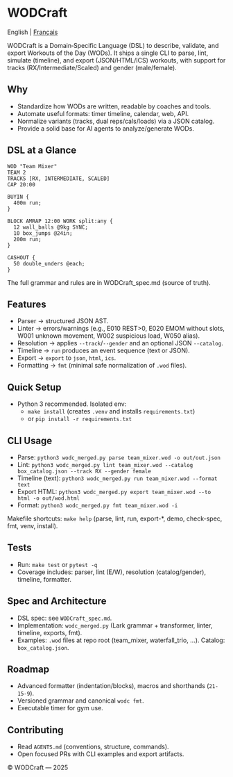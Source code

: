 # WODCraft

English | [Français](README.fr.md)

WODCraft is a Domain‑Specific Language (DSL) to describe, validate, and export Workouts of the Day (WODs). It ships a single CLI to parse, lint, simulate (timeline), and export (JSON/HTML/ICS) workouts, with support for tracks (RX/Intermediate/Scaled) and gender (male/female).

## Why
- Standardize how WODs are written, readable by coaches and tools.
- Automate useful formats: timer timeline, calendar, web, API.
- Normalize variants (tracks, dual reps/cals/loads) via a JSON catalog.
- Provide a solid base for AI agents to analyze/generate WODs.

## DSL at a Glance
```wod
WOD "Team Mixer"
TEAM 2
TRACKS [RX, INTERMEDIATE, SCALED]
CAP 20:00

BUYIN {
  400m run;
}

BLOCK AMRAP 12:00 WORK split:any {
  12 wall_balls @9kg SYNC;
  10 box_jumps @24in;
  200m run;
}

CASHOUT {
  50 double_unders @each;
}
```
The full grammar and rules are in WODCraft_spec.md (source of truth).

## Features
- Parser → structured JSON AST.
- Linter → errors/warnings (e.g., E010 REST>0, E020 EMOM without slots, W001 unknown movement, W002 suspicious load, W050 alias).
- Resolution → applies `--track`/`--gender` and an optional JSON `--catalog`.
- Timeline → `run` produces an event sequence (text or JSON).
- Export → `export` to `json`, `html`, `ics`.
- Formatting → `fmt` (minimal safe normalization of `.wod` files).

## Quick Setup
- Python 3 recommended. Isolated env:
  - `make install` (creates `.venv` and installs `requirements.txt`)
  - or `pip install -r requirements.txt`

## CLI Usage
- Parse: `python3 wodc_merged.py parse team_mixer.wod -o out/out.json`
- Lint: `python3 wodc_merged.py lint team_mixer.wod --catalog box_catalog.json --track RX --gender female`
- Timeline (text): `python3 wodc_merged.py run team_mixer.wod --format text`
- Export HTML: `python3 wodc_merged.py export team_mixer.wod --to html -o out/wod.html`
- Format: `python3 wodc_merged.py fmt team_mixer.wod -i`

Makefile shortcuts: `make help` (parse, lint, run, export-*, demo, check-spec, fmt, venv, install).

## Tests
- Run: `make test` or `pytest -q`
- Coverage includes: parser, lint (E/W), resolution (catalog/gender), timeline, formatter.

## Spec and Architecture
- DSL spec: see `WODCraft_spec.md`.
- Implementation: `wodc_merged.py` (Lark grammar + transformer, linter, timeline, exports, fmt).
- Examples: `.wod` files at repo root (team_mixer, waterfall_trio, …). Catalog: `box_catalog.json`.

## Roadmap
- Advanced formatter (indentation/blocks), macros and shorthands (`21-15-9`).
- Versioned grammar and canonical `wodc fmt`.
- Executable timer for gym use.

## Contributing
- Read `AGENTS.md` (conventions, structure, commands).
- Open focused PRs with CLI examples and export artifacts.

© WODCraft — 2025
